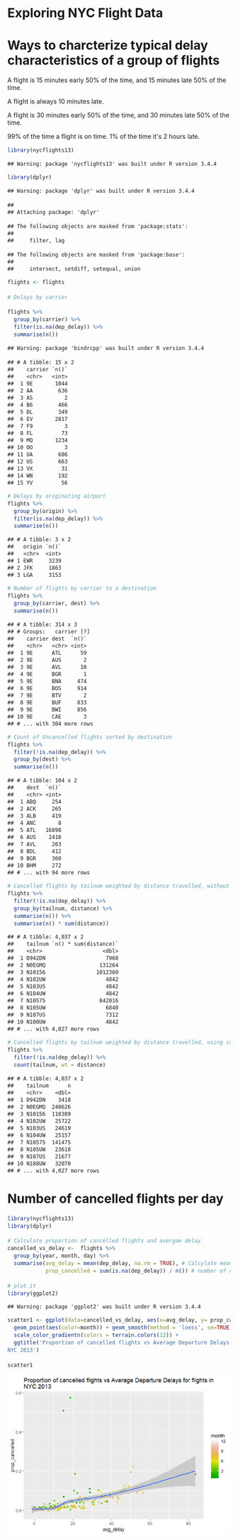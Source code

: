Exploring NYC Flight Data
================

Ways to charcterize typical delay characteristics of a group of flights
=======================================================================

A flight is 15 minutes early 50% of the time, and 15 minutes late 50% of the time.

A flight is always 10 minutes late.

A flight is 30 minutes early 50% of the time, and 30 minutes late 50% of the time.

99% of the time a flight is on time. 1% of the time it's 2 hours late.

``` r
library(nycflights13)
```

    ## Warning: package 'nycflights13' was built under R version 3.4.4

``` r
library(dplyr)
```

    ## Warning: package 'dplyr' was built under R version 3.4.4

    ## 
    ## Attaching package: 'dplyr'

    ## The following objects are masked from 'package:stats':
    ## 
    ##     filter, lag

    ## The following objects are masked from 'package:base':
    ## 
    ##     intersect, setdiff, setequal, union

``` r
flights <- flights

# Delays by carrier

flights %>%
  group_by(carrier) %>%
  filter(is.na(dep_delay)) %>%
  summarise(n())
```

    ## Warning: package 'bindrcpp' was built under R version 3.4.4

    ## # A tibble: 15 x 2
    ##    carrier `n()`
    ##    <chr>   <int>
    ##  1 9E       1044
    ##  2 AA        636
    ##  3 AS          2
    ##  4 B6        466
    ##  5 DL        349
    ##  6 EV       2817
    ##  7 F9          3
    ##  8 FL         73
    ##  9 MQ       1234
    ## 10 OO          3
    ## 11 UA        686
    ## 12 US        663
    ## 13 VX         31
    ## 14 WN        192
    ## 15 YV         56

``` r
# Delays by originating airport
flights %>%
  group_by(origin) %>%
  filter(is.na(dep_delay)) %>%
  summarise(n())
```

    ## # A tibble: 3 x 2
    ##   origin `n()`
    ##   <chr>  <int>
    ## 1 EWR     3239
    ## 2 JFK     1863
    ## 3 LGA     3153

``` r
# Number of flights by carrier to a destination
flights %>%
  group_by(carrier, dest) %>%
  summarise(n())
```

    ## # A tibble: 314 x 3
    ## # Groups:   carrier [?]
    ##    carrier dest  `n()`
    ##    <chr>   <chr> <int>
    ##  1 9E      ATL      59
    ##  2 9E      AUS       2
    ##  3 9E      AVL      10
    ##  4 9E      BGR       1
    ##  5 9E      BNA     474
    ##  6 9E      BOS     914
    ##  7 9E      BTV       2
    ##  8 9E      BUF     833
    ##  9 9E      BWI     856
    ## 10 9E      CAE       3
    ## # ... with 304 more rows

``` r
# Count of Uncancelled flights sorted by destination
flights %>%
  filter(!is.na(dep_delay)) %>%
  group_by(dest) %>%
  summarise(n())
```

    ## # A tibble: 104 x 2
    ##    dest  `n()`
    ##    <chr> <int>
    ##  1 ABQ     254
    ##  2 ACK     265
    ##  3 ALB     419
    ##  4 ANC       8
    ##  5 ATL   16898
    ##  6 AUS    2418
    ##  7 AVL     263
    ##  8 BDL     412
    ##  9 BGR     360
    ## 10 BHM     272
    ## # ... with 94 more rows

``` r
# Cancelled flights by tailnum weighted by distance travelled, without count()
flights %>%
  filter(!is.na(dep_delay)) %>%
  group_by(tailnum, distance) %>% 
  summarise(n()) %>% 
  summarise(n() * sum(distance))
```

    ## # A tibble: 4,037 x 2
    ##    tailnum `n() * sum(distance)`
    ##    <chr>                   <dbl>
    ##  1 D942DN                   7968
    ##  2 N0EGMQ                 131264
    ##  3 N10156                1012360
    ##  4 N102UW                   4842
    ##  5 N103US                   4842
    ##  6 N104UW                   4842
    ##  7 N10575                 842016
    ##  8 N105UW                   6840
    ##  9 N107US                   7312
    ## 10 N108UW                   4842
    ## # ... with 4,027 more rows

``` r
# Cancelled flights by tailnum weighted by distance travelled, using count()
flights %>%
  filter(!is.na(dep_delay)) %>%
  count(tailnum, wt = distance)
```

    ## # A tibble: 4,037 x 2
    ##    tailnum      n
    ##    <chr>    <dbl>
    ##  1 D942DN    3418
    ##  2 N0EGMQ  240626
    ##  3 N10156  110389
    ##  4 N102UW   25722
    ##  5 N103US   24619
    ##  6 N104UW   25157
    ##  7 N10575  141475
    ##  8 N105UW   23618
    ##  9 N107US   21677
    ## 10 N108UW   32070
    ## # ... with 4,027 more rows

Number of cancelled flights per day
===================================

``` r
library(nycflights13)
library(dplyr)

# Calculate proportion of cancelled flights and avergae delay
cancelled_vs_delay <-  flights %>% 
  group_by(year, month, day) %>% 
  summarise(avg_delay = mean(dep_delay, na.rm = TRUE), # Calcylate mean dep_delay
            prop_cancelled = sum(is.na(dep_delay)) / n()) # number of cancelled flights / number of total flights

# plot it
library(ggplot2)
```

    ## Warning: package 'ggplot2' was built under R version 3.4.4

``` r
scatter1 <- ggplot(data=cancelled_vs_delay, aes(x=avg_delay, y= prop_cancelled)) +
  geom_point(aes(color=month)) + geom_smooth(method = 'loess', se=TRUE) +
  scale_color_gradientn(colors = terrain.colors(12)) +
  ggtitle('Proportion of cancelled flights vs Average Departure Delays for flights in 
NYC 2013')

scatter1
```

![](flights_files/figure-markdown_github/unnamed-chunk-2-1.png)
